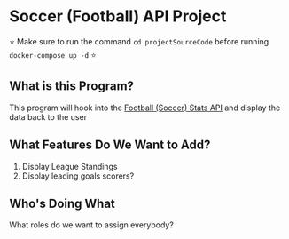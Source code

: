# Soccer (Football) API Project

⭐️ Make sure to run the command `cd projectSourceCode` before running `docker-compose up -d` ⭐️

## What is this Program?

This program will hook into the [Football (Soccer) Stats API](https://www.football-data.org)
 and display the data back to the user 

## What Features Do We Want to Add?

1. Display League Standings
2. Display leading goals scorers?

## Who's Doing What

What roles do we want to assign everybody?
